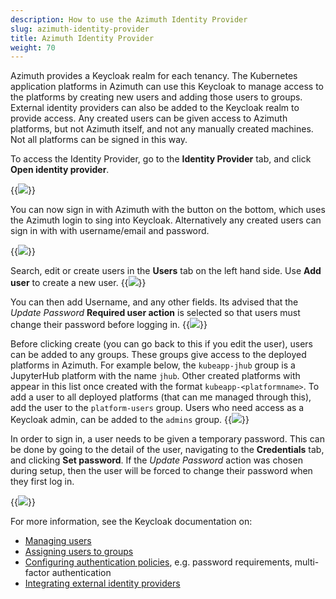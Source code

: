 ```yaml
---
description: How to use the Azimuth Identity Provider
slug: azimuth-identity-provider
title: Azimuth Identity Provider
weight: 70
---
```


Azimuth provides a Keycloak realm for each tenancy. The Kubernetes application platforms in Azimuth can use this Keycloak to manage access to the platforms by creating new users and adding those users to groups. External identity providers can also be added to the Keycloak realm to provide access. Any created users can be given access to Azimuth platforms, but not Azimuth itself, and not any manually created machines. Not all platforms can be signed in this way.

To access the Identity Provider, go to the **Identity Provider** tab, and click **Open identity provider**.

{{<image src="img/docs/azimuth-identity-provider/azimuth-id.png"  wrapper="col-12 mx-auto text-center">}}

You can now sign in with Azimuth with the button on the bottom, which uses the Azimuth login to sing into Keycloak. Alternatively any created users can sign in with with username/email and password.

{{<image src="img/docs/azimuth-identity-provider/keycloak-signin.png"  wrapper="col-6 mx-auto text-center">}}

Search, edit or create users in the **Users** tab on the left hand side. Use **Add user** to create a new user.
{{<image src="img/docs/azimuth-identity-provider/keycloak-add-user.png"  wrapper="col-12 mx-auto text-center">}}

You can then add Username, and any other fields. Its advised that the *Update Password* **Required user action** is selected so that users must change their password before logging in. 
{{<image src="img/docs/azimuth-identity-provider/create-test-user.png"  wrapper="col-9 mx-auto text-center">}}


Before clicking create (you can go back to this if you edit the user), users can be added to any groups. These groups give access to the deployed platforms in Azimuth. For example below, the `kubeapp-jhub` group is a JupyterHub platform with the name `jhub`. Other created platforms with appear in this list once created with the format `kubeapp-<platformname>`. To add a user to all deployed platforms (that can me managed through this), add the user to the `platform-users` group. Users who need access as a Keycloak admin, can be added to the `admins` group. 
{{<image src="img/docs/azimuth-identity-provider/join-groups.png"  wrapper="col-6 mx-auto text-center">}}

In order to sign in, a user needs to be given a temporary password. This can be done by going to the detail of the user, navigating to the **Credentials** tab, and clicking **Set password**. If the *Update Password* action was chosen during setup, then the user will be forced to change their password when they first log in.

{{<image src="img/docs/azimuth-identity-provider/set-password.png"  wrapper="col-12 mx-auto text-center">}}

For more information, see the Keycloak documentation on: 

- [Managing users](https://www.keycloak.org/docs/latest/server_admin/#assembly-managing-users_server_administration_guide)
- [Assigning users to groups](https://www.keycloak.org/docs/latest/server_admin/#proc-managing-groups_server_administration_guide)
- [Configuring authentication policies](https://www.keycloak.org/docs/latest/server_admin/#configuring-authentication_server_administration_guide), e.g. password requirements, multi-factor authentication
- [Integrating external identity providers](https://www.keycloak.org/docs/latest/server_admin/#_identity_broker)